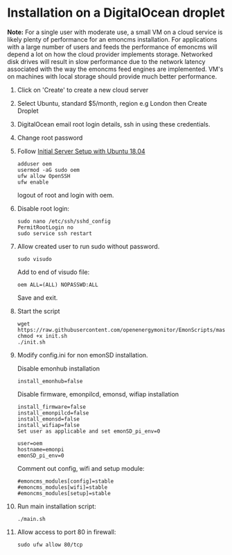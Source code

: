 # Installation on a DigitalOcean droplet

**Note:** For a single user with moderate use, a small VM on a cloud service is likely plenty of performance for an emoncms installation. For applications with a large number of users and feeds the performance of emoncms will depend a lot on how the cloud provider implements storage. Networked disk drives will result in slow performance due to the network latency associated with the way the emoncms feed engines are implemented. VM's on machines with local storage should provide much better performance.

1. Click on 'Create' to create a new cloud server
1. Select Ubuntu, standard $5/month, region e.g London then Create Droplet
1. DigitalOcean email root login details, ssh in using these credentials.
1. Change root password
1. Follow [Initial Server Setup with Ubuntu 18.04](https://www.digitalocean.com/community/tutorials/initial-server-setup-with-ubuntu-18-04)

    ```shell
    adduser oem
    usermod -aG sudo oem
    ufw allow OpenSSH
    ufw enable
    ```

    logout of root and login with oem.

1. Disable root login:

    ```shell
    sudo nano /etc/ssh/sshd_config
    PermitRootLogin no
    sudo service ssh restart
    ```

1. Allow created user to run sudo without password.

    ```shell
    sudo visudo
    ```

    Add to end of visudo file:

    ```shell
    oem ALL=(ALL) NOPASSWD:ALL
    ```

    Save and exit.

1. Start the script

    ```shell
    wget https://raw.githubusercontent.com/openenergymonitor/EmonScripts/master/install/init.sh
    chmod +x init.sh
    ./init.sh
    ```

1. Modify config.ini for non emonSD installation.

    Disable emonhub installation

    ```shell
    install_emonhub=false
    ```

    Disable firmware, emonpilcd, emonsd, wifiap installation

    ```shell
    install_firmware=false
    install_emonpilcd=false
    install_emonsd=false
    install_wifiap=false
    Set user as applicable and set emonSD_pi_env=0
    ```

    ```shell
    user=oem
    hostname=emonpi
    emonSD_pi_env=0
    ```

    Comment out config, wifi and setup module:

    ```shell
    #emoncms_modules[config]=stable
    #emoncms_modules[wifi]=stable
    #emoncms_modules[setup]=stable
    ```

1. Run main installation script:

    ```shell
    ./main.sh
    ```

1. Allow access to port 80 in firewall:

    ```shell
    sudo ufw allow 80/tcp
    ```
